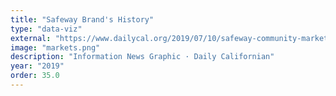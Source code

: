 ```yaml
---
title: "Safeway Brand's History"
type: "data-viz"
external: "https://www.dailycal.org/2019/07/10/safeway-community-markets-to-bring-back-andronicos-name/"
image: "markets.png"
description: "Information News Graphic · Daily Californian"
year: "2019"
order: 35.0
---
```

